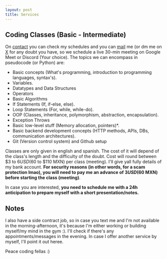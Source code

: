```yaml
---
layout: post
title: Services
---
```


## Coding Classes (Basic - Intermediate)

On [contact](https://its-yayo.github.io/contact) you can check my schedules and you can [mail](mailto:elyayoveloz@gmail.com) me (or dm me on [X](https://twitter.com/Elyayoveloz) for any doubt you have, so we schedule a live 30-min meeting on Google Meet or Discord (Your choice). The topics we can encompass in pseudocode (or Python) are:
- Basic concepts (What's programming, introduction to programming languages, syntax's).
- Variables.
- Datatypes and Data Structures
- Operators
- Basic Algorithms 
- If Statements (If, if-else, else).
- Loop Statements (For, while, while-do).
- OOP (Classes, inheritance, polymorphism, abstraction, encapsulation).
- Exception Throws
- Basic low-level stuff (Memory allocation, pointers)*.
- Basic backend development concepts (HTTP methods, APIs, DBs, communication architectures). 
- Git (Version control system) and Github setup

Classes are only given in english and spanish. The cost of it will depend of the class's length and the difficulty of the doubt. Cost will round between $3 to $6 USD ($60 to $110 MXN) per class (meeting). I'll give yall fully details of my bank account. **For security reasons (in other words, for a scam protection lmao), you will need to pay me an advance of $3 USD ($60 MXN) before starting the class (meeting)**.  

In case you are interested, **you need to schedule me with a 24h anticipation to prepare myself with a short presentation/notes.** 


## Notes
I also have a side contract job, so in case you text me and I'm not available in the morning-afternoon, it's because I'm either working or building myself/my mind in the gym :). I'll check if there's any appointments/messages in the evening. In case I offer another service by myself, I'll point it out heree. 

Peace coding fellas :)
